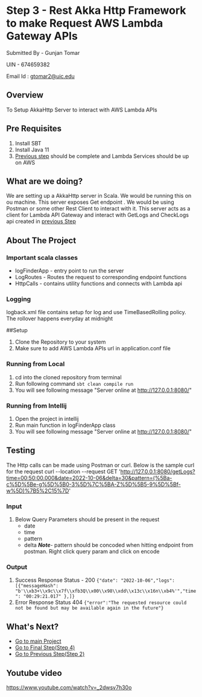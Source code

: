 # Step 3 - Rest Akka Http Framework to make Request AWS Lambda Gateway APIs

Submitted By - Gunjan Tomar

UIN - 674659382

Email Id : gtomar2@uic.edu

## Overview

To Setup AkkaHttp Server to interact with AWS Lambda APIs

## Pre Requisites

1. Install SBT
2. Install Java 11
3. [Previous step](https://github.com/TomarGunjan/AwsLogAnalysisWithLambdaAkkaGrpc/tree/master/lambdas) should be complete and Lambda Services should be up on AWS

## What are we doing?
 
We are setting up a AkkaHttp server in Scala. We would be running this on ou machine. This server exposes Get endpoint . We would be using Postman or some other Rest Client to interact with it. This server acts as a client for Lambda API Gateway and interact with GetLogs and CheckLogs api created in [previous Step](https://github.com/TomarGunjan/AwsLogAnalysisWithLambdaAkkaGrpc/tree/master/lambdas)

## About The Project

### Important scala classes
  - logFinderApp - entry point to run the server
  - LogRoutes - Routes the request to corresponding endpoint functions
  - HttpCalls - contains utility functions and connects with Lambda api
  
### Logging
  
logback.xml file contains setup for log and use TimeBasedRolling policy. The rollover happens everyday at midnight

##Setup

1. Clone the Repository to your system
2. Make sure to add AWS Lambda APIs url in application.conf file

### Running from Local
1. cd into the cloned repository from terminal
2. Run following command ```sbt clean compile run```
3. You will see following message "Server online at http://127.0.0.1:8080/"

### Running from Intellij
1. Open the project in intellij
2. Run main function in logFinderApp class
3. You will see following message "Server online at http://127.0.0.1:8080/"

## Testing

The Http calls can be made using Postman or curl. Below is the sample curl for the request
curl --location --request GET 'http://127.0.0.1:8080/getLogs?time=00:50:00.000&date=2022-10-06&delta=30&pattern=(%5Ba-c%5D%5Be-g%5D%5B0-3%5D%7C%5BA-Z%5D%5B5-9%5D%5Bf-w%5D)%7B5%2C15%7D'

### Input 
1. Below Query Parameters should be present in the request
    - date
    - time
    - pattern
    - delta
    ***Note***- pattern should be concoded when hitting endpoint from postman. Right click query param and click on encode
    
### Output

1. Success Response Status - 200
  ```{"date": "2022-10-06","logs": [{"messageHash": "b'\\xb3+\\x9c\\x7f\\xfb3Q\\x00\\x98\\xdd\\x13c\\x16n\\xb4%'","time": "00:29:21.017" },]}```
2. Error Response Status 404
  ```{"error":"The requested resource could not be found but may be available again in the future"}```
  
## What's Next?
- [Go to main Project](https://github.com/TomarGunjan/AwsLogAnalysisWithLambdaAkkaGrpc)
- [Go to Final Step(Step 4)](https://github.com/TomarGunjan/AwsLogAnalysisWithLambdaAkkaGrpc/blob/master/akka-http-loganalyser-scala)
- [Go to Previous Step(Step 2)](https://github.com/TomarGunjan/AwsLogAnalysisWithLambdaAkkaGrpc/tree/master/lambdas)

## Youtube video

https://www.youtube.com/watch?v=_2dwsv7h30o
